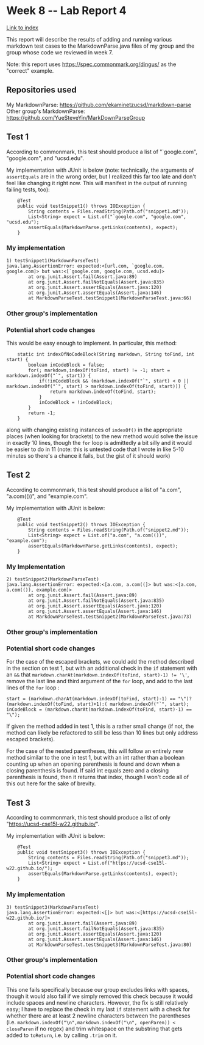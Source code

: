 # Week 8 -- Lab Report 4

[Link to index](./index.html)

This report will describe the results of adding and running various markdown test cases to the MarkdownParse.java files of my group and the group whose code we reviewed in week 7.

Note: this report uses https://spec.commonmark.org/dingus/ as the "correct" example.

## Repositories used

My MarkdownParse: https://github.com/ekaminetzucsd/markdown-parse
Other group's MarkdownParse: https://github.com/YueSteveYin/MarkDownParseGroup

## Test 1

According to commonmark, this test should produce a list of "`google.com", "google.com", and "ucsd.edu".

My implementation with JUnit is below (note: technically, the arguments of `assertEquals` are in the wrong order, but I realized this far too late and don't feel like changing it right now. This will manifest in the output of running failing tests, too):

```
    @Test
    public void testSnippet1() throws IOException {
		String contents = Files.readString(Path.of("snippet1.md"));
		List<String> expect = List.of("`google.com", "google.com", "ucsd.edu");
		assertEquals(MarkdownParse.getLinks(contents), expect);
    }
```

### My implementation

```
1) testSnippet1(MarkdownParseTest)
java.lang.AssertionError: expected:<[url.com, `google.com, google.com]> but was:<[`google.com, google.com, ucsd.edu]>
        at org.junit.Assert.fail(Assert.java:89)
        at org.junit.Assert.failNotEquals(Assert.java:835)
        at org.junit.Assert.assertEquals(Assert.java:120)
        at org.junit.Assert.assertEquals(Assert.java:146)
        at MarkdownParseTest.testSnippet1(MarkdownParseTest.java:66)
```

### Other group's implementation

### Potential short code changes

This would be easy enough to implement. In particular, this method:
```
	static int indexOfNoCodeBlock(String markdown, String toFind, int start) {
		boolean inCodeBlock = false;
		for(; markdown,indexOf(toFind, start) != -1; start = markdown.indexOf("`", start)) {
			if(!inCodeBlock && (markdown.indexOf("`", start) < 0 || markdown.indexOf("`", start) > markdown.indexOf(toFind, start))) {
				return markdown.indexOf(toFind, start);
			}
			inCodeBlock = !inCodeBlock;
		}
		return -1;
	}
```

along with changing existing instances of `indexOf()` in the appropriate places (when looking for brackets) to the new method would solve the issue in exactly 10 lines, though the `for` loop is admittedly a bit silly and it would be easier to do in 11 (note: this is untested code that I wrote in like 5-10 minutes so there's a chance it fails, but the gist of it should work)

## Test 2

According to commonmark, this test should produce a list of "a.com", "a.com(())", and "example.com".

My implementation with JUnit is below:

```
    @Test
    public void testSnippet2() throws IOException {
		String contents = Files.readString(Path.of("snippet2.md"));
		List<String> expect = List.of("a.com", "a.com(())", "example.com");
		assertEquals(MarkdownParse.getLinks(contents), expect);
    }
```

### My Implementation

```
2) testSnippet2(MarkdownParseTest)
java.lang.AssertionError: expected:<[a.com, a.com((]> but was:<[a.com, a.com(()), example.com]>
        at org.junit.Assert.fail(Assert.java:89)
        at org.junit.Assert.failNotEquals(Assert.java:835)
        at org.junit.Assert.assertEquals(Assert.java:120)
        at org.junit.Assert.assertEquals(Assert.java:146)
        at MarkdownParseTest.testSnippet2(MarkdownParseTest.java:73)
```

### Other group's implementation

### Potential short code changes

For the case of the escaped brackets, we could add the method described in the section on test 1, but with an additional check in the `if` statement with an `&&` that `markdown.charAt(markdown.indexOf(toFind, start)-1) != '\'`, remove the last line and third argument of the `for` loop, and add to the last lines of the `for` loop :

```
start = (markdown.charAt(markdown.indexOf(toFind, start)-1) == "\")?(markdown.indexOf(toFind, start)+1):( markdown.indexOf("`", start);
inCodeBlock = (markdown.charAt(markdown.indexOf(toFind, start)-1) == "\");
```
If given the method added in test 1, this is a rather small change (if not, the method can likely be refactored to still be less than 10 lines but only address escaped brackets).

For the case of the nested parentheses, this will follow an entirely new method similar to the one in test 1, but with an int rather than a boolean counting up when an opening parenthesis is found and down when a closing parenthesis is found. If said int equals zero and a closing parenthesis is found, then it returns that index, though I won't code all of this out here for the sake of brevity.

## Test 3

According to commonmark, this test should produce a list of only "https://ucsd-cse15l-w22.github.io/".

My implementation with JUnit is below:
```
    @Test
    public void testSnippet3() throws IOException {
		String contents = Files.readString(Path.of("snippet3.md"));
		List<String> expect = List.of("https://ucsd-cse15l-w22.github.io/");
		assertEquals(MarkdownParse.getLinks(contents), expect);
    }
```

### My implementation

```
3) testSnippet3(MarkdownParseTest)
java.lang.AssertionError: expected:<[]> but was:<[https://ucsd-cse15l-w22.github.io/]>
        at org.junit.Assert.fail(Assert.java:89)
        at org.junit.Assert.failNotEquals(Assert.java:835)
        at org.junit.Assert.assertEquals(Assert.java:120)
        at org.junit.Assert.assertEquals(Assert.java:146)
        at MarkdownParseTest.testSnippet3(MarkdownParseTest.java:80)
```

### Other group's implementation

### Potential short code changes

This one fails specifically because our group excludes links with spaces, though it would also fail if we simply removed this check because it would include spaces and newline characters. However, the fix is still relatively easy; I have to replace the check in my last `if` statement with a check for whether there are at least 2 newline characters between the parentheses (i.e. `markdown.indexOf("\n",markdown.indexOf("\n", openParen)) < closeParen` if no regex) and trim whitespace on the substring that gets added to `toReturn`, i.e. by calling `.trim` on it.
